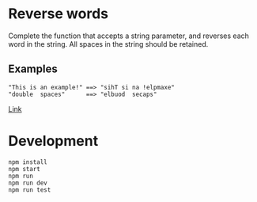 # Reverse words

Complete the function that accepts a string parameter, and reverses each word in the string. All spaces in the string should be retained.

## Examples

```
"This is an example!" ==> "sihT si na !elpmaxe"
"double  spaces"      ==> "elbuod  secaps"
```

[Link](https://www.codewars.com/kata/5259b20d6021e9e14c0010d4/train/javascript)

# Development

```
npm install
npm start
npm run
npm run dev
npm run test
```
